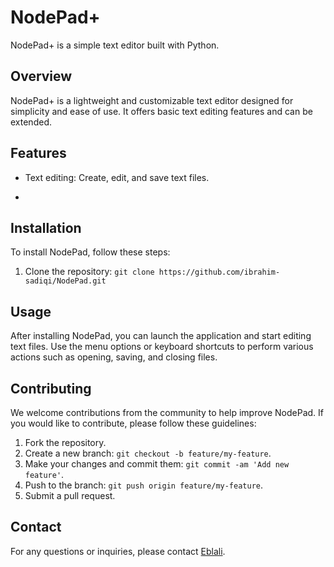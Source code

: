 # NodePad+

NodePad+ is a simple text editor built with Python.

## Overview

NodePad+ is a lightweight and customizable text editor designed for simplicity and ease of use. It offers basic text editing features and can be extended.

## Features

- Text editing: Create, edit, and save text files.

- 
## Installation

To install NodePad, follow these steps:

1. Clone the repository: `git clone https://github.com/ibrahim-sadiqi/NodePad.git`


## Usage

After installing NodePad, you can launch the application and start editing text files. Use the menu options or keyboard shortcuts to perform various actions such as opening, saving, and closing files.


## Contributing

We welcome contributions from the community to help improve NodePad. If you would like to contribute, please follow these guidelines:

1. Fork the repository.
2. Create a new branch: `git checkout -b feature/my-feature`.
3. Make your changes and commit them: `git commit -am 'Add new feature'`.
4. Push to the branch: `git push origin feature/my-feature`.
5. Submit a pull request.


## Contact

For any questions or inquiries, please contact [Eblali](https://github.com/ibrahim-sadiqi).

